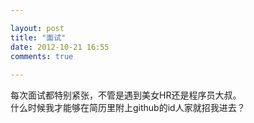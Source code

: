 ```yaml
---

layout: post
title: "面试"
date: 2012-10-21 16:55
comments: true
 
---
```

每次面试都特别紧张，不管是遇到美女HR还是程序员大叔。  
什么时候我才能够在简历里附上github的id人家就招我进去？
